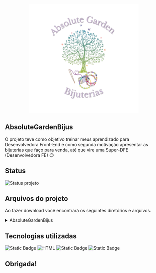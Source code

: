 <p align="center">
  <a href="https://tucka-cabral.github.io/AbsoluteGardenBijus/index.html">
    <img src="/img/Logo_Bijus.svg" alt="Logo Absolute Garden Bijuterias" width="350" height="350">
  </a>
</p>



## AbsoluteGardenBijus


O projeto teve como objetivo treinar meus aprendizado para Desenvolvedora Front-End e como segunda motivação apresentar as bijuterias que faço para venda, até que vire uma Super-DFE (Desenvolvedora FE) :wink:


## Status


<img alt="Status projeto" src="https://img.shields.io/badge/Pronto%20por%20hora%2C%20mas...%20-%20Em%20constante%20melhoria-%236A5384?style=flat">


## Arquivos do projeto


Ao fazer download você encontrará os seguintes diretórios e arquivos.

<details>
  <summary>AbsoluteGardenBijus</summary>

  ```text
  AbsoluteGardenBijus/
  ├── scripts/
  │   └── filtro.js
  ├── styles/
      ├── cards.css
      ├── carossel.css
      ├── header.css
      └── rodapé.css
  │   
  ```
  <details>
  <summary>└── img/</summary>
    
  ```text
      ├── Chaveiro com letras (Mosquetao).svg
      ├── Chaveiro Familia+Boneca.svg
      ├── Chaveiro Familia+Boneca2.svg
      ├── Chaveiro Familia+Boneca_Carrossel.svg
      ├── Chaveiro Familia+Boneca_Carrossel2.svg
      ├── Chaveiro Simples com Letras.svg
      ├── Chaveiro Simples com Letras_Carrossel.svg
      ├── Chaveiro Simples com Letras_Carrossel2.svg
      ├── Conjunto Pulseira e Brinco Lilas.svg
      ├── Conjunto Pulseira e Brinco Lilas_Carrossel.svg
      ├── github-mark-white 1.svg
      ├── InBug-White 1.svg
      ├── logo-instagram.svg
      ├── logo-whatsapp.svg
      ├── Logo_Bijus.svg
      ├── Pulseira Bolas Coloridas e Palavras.svg
      ├── Pulseira Bolas de Ceramica e Perolas.svg
      ├── Pulseira Bolas de Ceramica.svg
      ├── Pulseira Flor Miçangas.svg
      ├── Pulseira Flor Miçangas_Carrossel.svg
      ├── Pulseira Laranja Sonho.svg
      ├── Pulseira Macrame com miçangas.svg
      ├── Pulseira Macrame com miçangas_Carrossel.svg
      ├── Pulseira Macrame com Perolas.svg
      ├── Pulseira Macrame com Perolas_Carrossel.svg
      ├── Pulseira Macrame Diversos1_Carrossel.svg
      ├── Pulseira Macrame Diversos2_Carrossel.svg
      ├── Pulseira Macrame Diversos3_Carrossel.svg
      ├── Pulseira Macrame Diversos4_Carrossel.svg
      ├── Pulseira Margaridas.svg
      ├── Pulseira Margaridas2.svg
      ├── Pulseira Margaridas_Carrossel.svg
      ├── Pulseira Miçanga e Perolas Azul.svg
      ├── Pulseira Miçanga e Perolas Azul_ Carrossel.svg
      ├── Pulseira Miçanga e Perolas Dourada.svg
      ├── Pulseira Miçanga e Perolas Dourada_Carrossel.svg
      ├── Pulseira Miçanga e Perolas Rosa.svg
      ├── Pulseira Miçanga e Perolas Rosa_Carrossel.svg
      ├── Pulseira Nautico.svg
      ├── Pulseiras Bolinhas com detalhe.svg
      ├── Pulseiras Macrame Diversas.svg
      ├── seta_cima.png
      ├── StrapPhone Lilas.svg
      ├── StrapPhone Lilas_Carrossel.svg
      ├── StrapPhone Vermelho.svg
      └── StrapPhone Vermelho_Carrossel.svg
  ```

  </details>

</details>



## Tecnologias utilizadas

<img alt="Static Badge" src="https://img.shields.io/badge/CSS-%23000000?logo=css"> <img alt="HTML" src="https://img.shields.io/badge/HTML-%23000000?logo=html5"> <img alt="Static Badge" src="https://img.shields.io/badge/JavaScript-%23000000?logo=javascript"> <img alt="Static Badge" src="https://img.shields.io/badge/Bootstrap-%23000000?logo=bootstrap">



## Obrigada!


